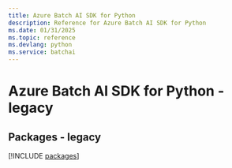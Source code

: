 ```yaml
---
title: Azure Batch AI SDK for Python
description: Reference for Azure Batch AI SDK for Python
ms.date: 01/31/2025
ms.topic: reference
ms.devlang: python
ms.service: batchai
---
```

# Azure Batch AI SDK for Python - legacy
## Packages - legacy
[!INCLUDE [packages](batch-ai-index.md)]